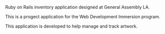 Ruby on Rails inventory application designed at General Assembly LA.

This is a progect application for the Web Development Immersion program.

This application is developed to help manage and track artwork.
